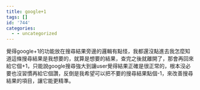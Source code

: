 ```yaml
---
title: google+1
tags: []
id: '744'
categories:
  - - uncategorized
---
```


覺得google+1的功能放在搜尋結果旁邊的邏輯有點怪，我都還沒點進去我怎麼知道這條搜尋結果是我想要的，就算是想要的結果，查完之後就離開了，那會再回來給它個+1，只能說google搜尋強大到讓user覺得結果正確是很正常的，根本沒必要也沒習慣再給它個讚，反倒是我希望可以把不要的搜尋結果點個-1，來改善搜尋結果的項目，讓它能更精準。